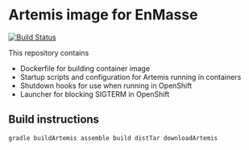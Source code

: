 # Artemis image for EnMasse

[![Build Status](https://travis-ci.org/EnMasseProject/artemis-image.svg?branch=master)](https://travis-ci.org/EnMasseProject/artemis-image)

This repository contains
   * Dockerfile for building container image
   * Startup scripts and configuration for Artemis running in containers
   * Shutdown hooks for use when running in OpenShift
   * Launcher for blocking SIGTERM in OpenShift


## Build instructions

    gradle buildArtemis assemble build distTar downloadArtemis


